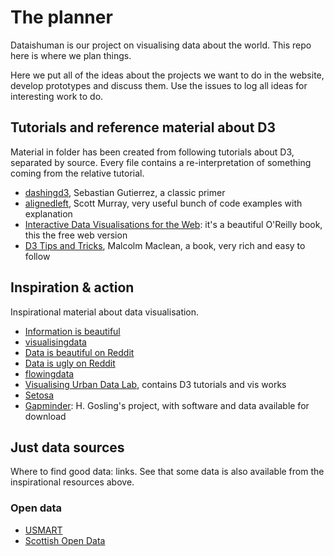 # The planner

Dataishuman is our project on visualising data about the world. This repo here is where we plan things.

Here we put all of the ideas about the projects we want to do in the website, develop prototypes and discuss them. Use the issues to log all ideas for interesting work to do.

## Tutorials and reference material about D3

Material in folder has been created from following tutorials about D3, separated by source. Every file contains a re-interpretation of something coming from the relative tutorial.

* [dashingd3](https://www.dashingd3js.com/table-of-contents), Sebastian Gutierrez, a classic primer 
* [alignedleft](http://alignedleft.com/tutorials/d3), Scott Murray, very useful bunch of code examples with explanation
* [Interactive Data Visualisations for the Web](http://chimera.labs.oreilly.com/books/1230000000345/index.html): it's a beautiful O'Reilly book, this the free web version
* [D3 Tips and Tricks](https://leanpub.com/D3-Tips-and-Tricks/read), Malcolm Maclean, a book, very rich and easy to follow

## Inspiration & action

Inspirational material about data visualisation.

* [Information is beautiful](http://www.informationisbeautiful.net)
* [visualisingdata](http://www.visualisingdata.com)
* [Data is beautiful on Reddit](https://www.reddit.com/r/dataisbeautiful/)
* [Data is ugly on Reddit](https://www.reddit.com/r/dataisugly/)
* [flowingdata](http://flowingdata.com)
* [Visualising Urban Data Lab](http://vudlab.com/#/), contains D3 tutorials and vis works
* [Setosa](http://setosa.io/#/)
* [Gapminder](http://www.gapminder.org): H. Gosling's project, with software and data available for download

## Just data sources

Where to find good data: links. See that some data is also available from the inspirational resources above.

### Open data

* [USMART](https://usmart.io/#/)
* [Scottish Open Data](http://statistics.gov.scot)

